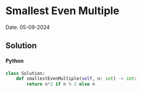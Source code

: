 
# Smallest Even Multiple

Date: 05-09-2024

## Solution
#### Python
```python
class Solution:
    def smallestEvenMultiple(self, n: int) -> int:
        return n*2 if n % 2 else n
```
        